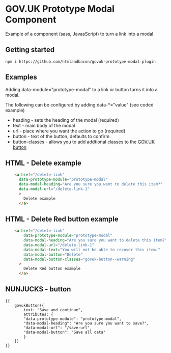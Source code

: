 # GOV.UK Prototype Modal Component

Example of a component (sass, JavasScript) to turn a link into a modal

## Getting started

```
npm i https://github.com/htmlandbacon/govuk-prototype-modal-plugin
```

## Examples

Adding data-module="prototype-modal" to a link or button turns it into a modal.

The following can be configured by adding data-*="value" (see coded example)

- heading - sets the heading of the modal (required)
- text - main body of the modal
- url - place where you want the action to go (required)
- button - text of the button, defaults to confirm
- button-classes - allows you to add addtional classes to the [GOV.UK button](https://design-system.service.gov.uk/components/button/)


## HTML - Delete example

```html
    <a href="/delete-link" 
      data-prototype-module="prototype-modal" 
      data-modal-heading="Are you sure you want to delete this item?"
      data-modal-url="/delete-link-1"
      >
        Delete example
      </a>
```

## HTML - Delete Red button example

```html
    <a href="/delete-link" 
        data-prototype-module="prototype-modal" 
        data-modal-heading="Are you sure you want to delete this item?"
        data-modal-url="/delete-link-1"
        data-modal-text="You will not be able to recover this item."
        data-modal-button="Delete"
        data-modal-button-classes="govuk-button--warning"
      >
        Delete Red button example
      </a>
```

## NUNJUCKS - button

```twig
{{ 
    govukButton({
        text: "Save and continue",
        attributes: {
        "data-prototype-module": "prototype-modal",
        "data-modal-heading": "Are you sure you want to save?",
        "data-modal-url": "/save-url",
        "data-modal-button": "Save all data"
        }
    })
}}
```